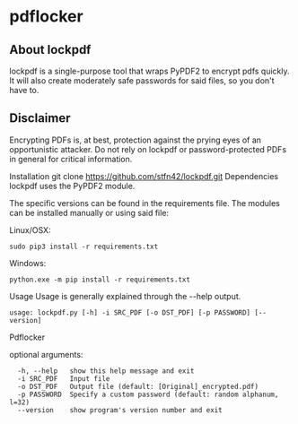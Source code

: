 # pdflocker

## About lockpdf
lockpdf is a single-purpose tool that wraps PyPDF2 to encrypt pdfs quickly. It will also create moderately safe passwords for said files, so you don't have to.

## Disclaimer
Encrypting PDFs is, at best, protection against the prying eyes of an opportunistic attacker. Do not rely on lockpdf or password-protected PDFs in general for critical information.

Installation
git clone https://github.com/stfn42/lockpdf.git
Dependencies
lockpdf uses the PyPDF2 module.

The specific versions can be found in the requirements file. The modules can be installed manually or using said file:

Linux/OSX:
```
sudo pip3 install -r requirements.txt
```
Windows:
```
python.exe -m pip install -r requirements.txt
```

Usage
Usage is generally explained through the --help output.
```
usage: lockpdf.py [-h] -i SRC_PDF [-o DST_PDF] [-p PASSWORD] [--version]
```
Pdflocker 

optional arguments:
```
  -h, --help   show this help message and exit
  -i SRC_PDF   Input file
  -o DST_PDF   Output file (default: [Original]_encrypted.pdf)
  -p PASSWORD  Specify a custom password (default: random alphanum, l=32)
  --version    show program's version number and exit
```
